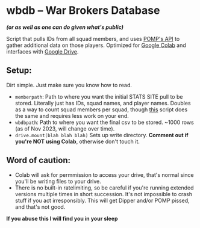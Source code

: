 # wbdb – War Brokers Database 
***(or as well as one can do given what's public)***

Script that pulls IDs from all squad members, and uses [POMP's API](https://wbp-wbapi.web.app/api-docs/#/player) to gather additional data on those players. Optimized for [Google Colab](colab.research.google.com) and interfaces with [Google Drive](drive.google.com). 

## Setup:

Dirt simple. Just make sure you know how to read.
- `memberpath`: Path to where you want the initial STATS SITE pull to be stored. Literally just has IDs, squad names, and player names. Doubles as a way to count squad members per squad, though [this](https://github.com/Encryp7R/WB-Squad-List-Numbers) script does the same and requires less work on your end.
- `wbdbpath`: Path to where you want the final csv to be stored. ~1000 rows (as of Nov 2023, will change over time).
- `drive.mount(blah blah blah)` Sets up write directory. **Comment out if you're NOT using Colab**, otherwise don't touch it. 


## Word of caution:
- Colab will ask for permmission to access your drive, that's normal since you'll be writing files to your drive.
- There is no built-in ratelimiting, so be careful if you're running extended versions multiple times in short succession. It's not impossible to crash stuff if you act irresponsibly. This will get Dipper and/or POMP pissed, and that's not good.

**If you abuse this I will find you in your sleep**
 
